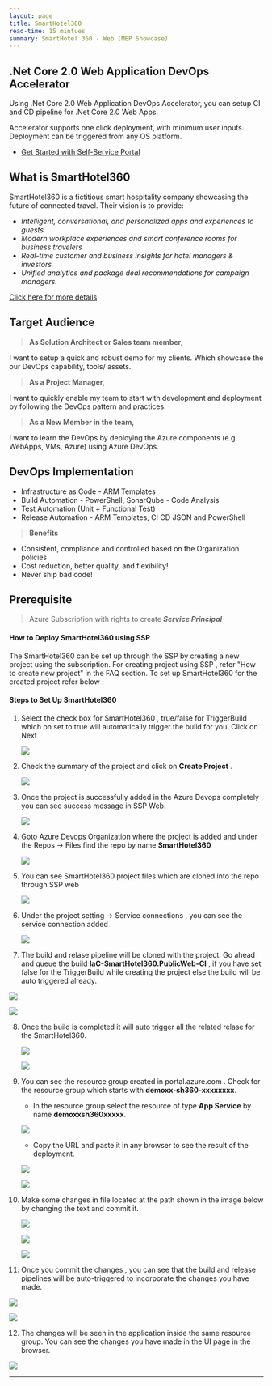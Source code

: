 ```yaml
---
layout: page
title: SmartHotel360
read-time: 15 mintues
summary: SmartHotel 360 - Web (MEP Showcase)
---
```

##  .Net Core 2.0 Web Application DevOps Accelerator

Using .Net Core 2.0 Web Application DevOps Accelerator, you can setup CI and CD pipeline for .Net Core 2.0 Web Apps.

Accelerator supports one click deployment, with minimum user inputs. Deployment can be triggered from any OS platform.

* [Get Started with Self-Service Portal](https://mep.avanade.com/docs/ssp/about/guide)


## What is SmartHotel360
SmartHotel360 is a fictitious smart hospitality company showcasing the future of connected travel.
Their vision is to provide:

-   *Intelligent, conversational, and personalized apps and experiences to guests*
-   *Modern workplace experiences and smart conference rooms for business travelers*
-   *Real-time customer and business insights for hotel managers & investors*
-   *Unified analytics and package deal recommendations for campaign managers.*

[Click here for more details](
https://github.com/Microsoft/SmartHotel360)

## Target Audience 

> **As Solution Architect or Sales team member,**

I want to setup a quick and robust demo for my clients. Which showcase the our DevOps capability, tools/ assets.

> **As a Project Manager,**

I want to quickly enable my team to start with development and deployment by following the DevOps pattern and practices.

> **As a New Member in the team,**

I want to learn the DevOps by deploying the Azure components (e.g. WebApps, VMs, Azure) using Azure DevOps.

## DevOps Implementation
-   Infrastructure as Code - ARM Templates
-   Build Automation - PowerShell, SonarQube - Code Analysis
-   Test Automation (Unit + Functional Test)
-   Release Automation - ARM Templates, CI CD JSON and PowerShell

> **Benefits**
-   Consistent, compliance and controlled based on the Organization policies
-   Cost reduction, better quality, and flexibility!
-   Never ship bad code!

## Prerequisite

>  Azure Subscription with rights to create ***Service Principal***

#### **How to Deploy SmartHotel360 using SSP**

The SmartHotel360 can be set up through the SSP by creating a new project using the subscription.
For creating project using SSP , refer "How to create new project" in the FAQ section. To set up SmartHotel360 for the created project refer below :

#### **Steps to Set Up SmartHotel360**
1. Select the check box for SmartHotel360 , true/false for TriggerBuild which on set to true will automatically trigger the build for you. 
   Click on Next
    
    ![](./images/1_Sh360_SelectTemplate.PNG)
     
2. Check the summary of the project and click on **Create Project** .
    
      ![](./images/2_Sh360_ProjectSummary.PNG)
   
3. Once the project is successfully added in the Azure Devops completely , you can see success message in SSP  Web.
    
     ![](./images/3_Sh360_ProjectSuccess.PNG)
    
4. Goto Azure Devops Organization where the project is added and under the Repos -> Files  find the repo by name **SmartHotel360** 
    
   ![](./images/4_Sh360_Repository.PNG)
   

5. You can see SmartHotel360 project files which are cloned into the repo through SSP web

    ![](./images/5_Sh360_ProjectFiles.PNG)

6. Under the project setting -> Service connections ,  you can see the service connection added
 
    ![](./images/6_Sh360_ServiceConnection.PNG)

7. The build and relase pipeline will be cloned with the project. Go ahead and queue the build **IaC-SmartHotel360.PublicWeb-CI** , 
   if you have set false for the TriggerBuild while creating the project else the build will be auto triggered already.
 
  ![](./images/7_Sh360_Queue.PNG)

  ![](./images/8_Sh360_QueuebuildAP.PNG)

8. Once the build is completed it will auto trigger all the related relase for the SmartHotel360.


     ![](./images/9_Sh360_BuildSuccess.PNG)


     ![](./images/10_Sh360_ReleaseSuccess.PNG)

9. You can see the resource group created in portal.azure.com . Check for the resource group which starts with **demoxx-sh360-xxxxxxxx**.
   
    
    * In the resource group select the resource of type **App Service** by name **demoxxsh360xxxxx**.


     ![](./images/11_Sh360_ResourceGroups.PNG)

   
    * Copy the URL and paste it in any browser to see the result of the deployment.

     ![](./images/12_Sh360_Url.PNG)


     ![](./images/13_Sh360_Website.PNG) 


10. Make some changes in file located at the path shown in the image below by changing the text and commit it.


     ![](./images/14_Sh360_ToEditText.PNG)


     ![](./images/15_Sh360_Commit.PNG) 


     ![](./images/16_Sh360_CommitText.PNG)

11. Once you commit the changes , you can see that the build and release pipelines will be auto-triggered to incorporate the changes you have made.

  ![](./images/17_Sh360_BuildAutoTrigger.PNG) 


  ![](./images/18_Sh360_ReleaseAutoTrigger.PNG)

12. The changes will be seen in the application inside the same resource group. You can see the changes you have made in the UI page in the browser.
  

  ![](./images/19_Sh360_ChangedTextInWeb.PNG) 
  
     


------
